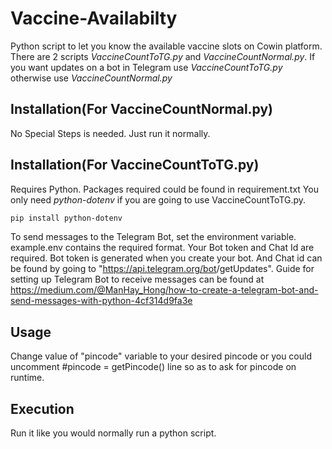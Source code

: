 # Vaccine-Availabilty
Python script to let you know the available vaccine slots on Cowin platform.
There are 2 scripts *VaccineCountToTG.py* and *VaccineCountNormal.py*.
If you want updates on a bot in Telegram use *VaccineCountToTG.py* otherwise use *VaccineCountNormal.py*

## Installation(For VaccineCountNormal.py)
No Special Steps is needed. Just run it normally.

## Installation(For VaccineCountToTG.py)

Requires Python.
Packages required could be found in requirement.txt
You only need *python-dotenv* if you are going to use VaccineCountToTG.py.

```bash
pip install python-dotenv
```
To send messages to the Telegram Bot, set the environment variable. example.env contains the required format. Your Bot token and Chat Id are required. 
Bot token is generated when you create your bot. And Chat id can be found by going to "https://api.telegram.org/bot<Your bot token>/getUpdates". Guide for setting up Telegram Bot to receive messages can be found at https://medium.com/@ManHay_Hong/how-to-create-a-telegram-bot-and-send-messages-with-python-4cf314d9fa3e

## Usage

Change value of "pincode" variable to your desired pincode or you could uncomment #pincode = getPincode() line so as to ask for pincode on runtime.

## Execution
Run it like you would normally run a python script.





